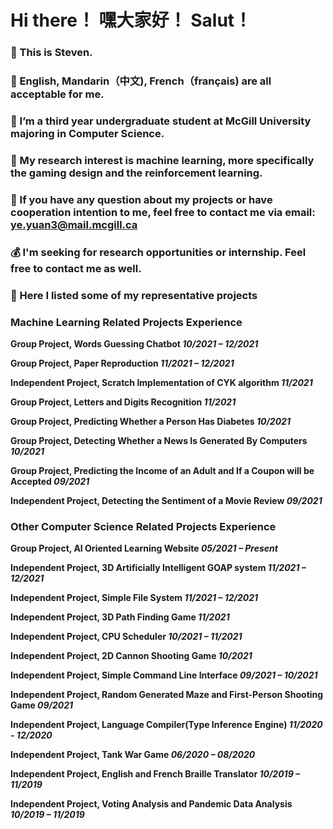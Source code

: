 # Hi there！ 嘿大家好！ Salut！
### 👋 This is Steven.
### 💬 English, Mandarin（中文), French（français) are all acceptable for me.
### 🔭 I’m a third year undergraduate student at McGill University majoring in Computer Science. 
### 🧐 My research interest is machine learning, more specifically the gaming design and the reinforcement learning. 
### 📧 If you have any question about my projects or have cooperation intention to me, feel free to contact me via email: ye.yuan3@mail.mcgill.ca
### 💰 I'm seeking for research opportunities or internship. Feel free to contact me as well.

### 👀 Here I listed some of my representative projects
### Machine Learning Related Projects Experience
**Group Project, Words Guessing Chatbot _10/2021 – 12/2021_**

**Group Project, Paper Reproduction _11/2021 – 12/2021_** 

**Independent Project, Scratch Implementation of CYK algorithm _11/2021_** 

**Group Project, Letters and Digits Recognition _11/2021_** 

**Group Project, Predicting Whether a Person Has Diabetes _10/2021_**

**Group Project, Detecting Whether a News Is Generated By Computers _10/2021_** 

**Group Project, Predicting the Income of an Adult and If a Coupon will be Accepted _09/2021_** 

**Independent Project, Detecting the Sentiment of a Movie Review _09/2021_** 

### Other Computer Science Related Projects Experience
**Group Project, AI Oriented Learning Website _05/2021 – Present_**

**Independent Project, 3D Artificially Intelligent GOAP system _11/2021 – 12/2021_**

**Independent Project, Simple File System  _11/2021 – 12/2021_**

**Independent Project, 3D Path Finding Game _11/2021_**

**Independent Project, CPU Scheduler _10/2021 – 11/2021_** 

**Independent Project, 2D Cannon Shooting Game _10/2021_**

**Independent Project, Simple Command Line Interface _09/2021 – 10/2021_** 

**Independent Project, Random Generated Maze and First-Person Shooting Game _09/2021_**

**Independent Project, Language Compiler(Type Inference Engine) _11/2020 - 12/2020_**

**Independent Project, Tank War Game _06/2020 – 08/2020_** 

**Independent Project, English and French Braille Translator _10/2019 – 11/2019_**

**Independent Project, Voting Analysis and Pandemic Data Analysis _10/2019 – 11/2019_**
